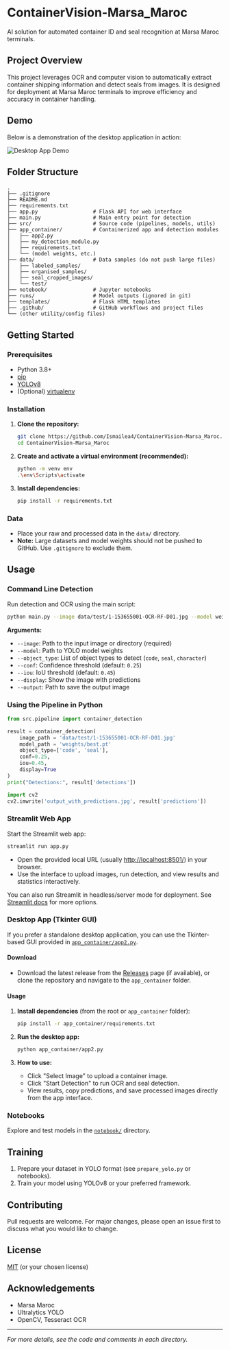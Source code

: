 # ContainerVision-Marsa_Maroc

AI solution for automated container ID and seal recognition at Marsa Maroc terminals.

## Project Overview

This project leverages OCR and computer vision to automatically extract container shipping information and detect seals from images. It is designed for deployment at Marsa Maroc terminals to improve efficiency and accuracy in container handling.

## Demo

Below is a demonstration of the desktop application in action:

![Desktop App Demo](docs/gif_containerVis.gif)


## Folder Structure

```
.
├── .gitignore
├── README.md
├── requirements.txt
├── app.py                  # Flask API for web interface
├── main.py                 # Main entry point for detection
├── src/                    # Source code (pipelines, models, utils)
├── app_container/          # Containerized app and detection modules
│   ├── app2.py
│   ├── my_detection_module.py
│   ├── requirements.txt
│   └── (model weights, etc.)
├── data/                   # Data samples (do not push large files)
│   ├── labeled_samples/
│   ├── organised_samples/
│   ├── seal_cropped_images/
│   └── test/
├── notebook/               # Jupyter notebooks
├── runs/                   # Model outputs (ignored in git)
├── templates/              # Flask HTML templates
├── .github/                # GitHub workflows and project files
└── (other utility/config files)
```

## Getting Started

### Prerequisites

- Python 3.8+
- [pip](https://pip.pypa.io/en/stable/)
- [YOLOv8](https://docs.ultralytics.com/)
- (Optional) [virtualenv](https://virtualenv.pypa.io/en/latest/)

### Installation

1. **Clone the repository:**

   ```sh
   git clone https://github.com/Ismailea4/ContainerVision-Marsa_Maroc.git
   cd ContainerVision-Marsa_Maroc
   ```

2. **Create and activate a virtual environment (recommended):**

   ```sh
   python -m venv env
   .\env\Scripts\activate
   ```

3. **Install dependencies:**
   ```sh
   pip install -r requirements.txt
   ```

### Data

- Place your raw and processed data in the `data/` directory.
- **Note:** Large datasets and model weights should not be pushed to GitHub. Use `.gitignore` to exclude them.

## Usage

### Command Line Detection

Run detection and OCR using the main script:

```sh
python main.py --image data/test/1-153655001-OCR-RF-D01.jpg --model weights/best.pt --object_type code seal --display --output result.jpg
```

**Arguments:**

- `--image`: Path to the input image or directory (required)
- `--model`: Path to YOLO model weights
- `--object_type`: List of object types to detect (`code`, `seal`, `character`)
- `--conf`: Confidence threshold (default: `0.25`)
- `--iou`: IoU threshold (default: `0.45`)
- `--display`: Show the image with predictions
- `--output`: Path to save the output image

### Using the Pipeline in Python

```python
from src.pipeline import container_detection

result = container_detection(
    image_path = 'data/test/1-153655001-OCR-RF-D01.jpg'
    model_path = 'weights/best.pt'
    object_type=['code', 'seal'],
    conf=0.25,
    iou=0.45,
    display=True
)
print("Detections:", result['detections'])

import cv2
cv2.imwrite('output_with_predictions.jpg', result['predictions'])
```


### Streamlit Web App

Start the Streamlit web app:

```sh
streamlit run app.py
```

- Open the provided local URL (usually [http://localhost:8501/](http://localhost:8501/)) in your browser.
- Use the interface to upload images, run detection, and view results and statistics interactively.

You can also run Streamlit in headless/server mode for deployment. See [Streamlit docs](https://docs.streamlit.io/) for more options.

### Desktop App (Tkinter GUI)

If you prefer a standalone desktop application, you can use the Tkinter-based GUI provided in [`app_container/app2.py`](app_container/app2.py).

#### Download

- Download the latest release from the [Releases](https://github.com/Ismailea4/ContainerVision-Marsa_Maroc/releases) page (if available), or clone the repository and navigate to the `app_container` folder.

#### Usage

1. **Install dependencies** (from the root or `app_container` folder):

    ```sh
    pip install -r app_container/requirements.txt
    ```

2. **Run the desktop app:**

    ```sh
    python app_container/app2.py
    ```

3. **How to use:**
    - Click "Select Image" to upload a container image.
    - Click "Start Detection" to run OCR and seal detection.
    - View results, copy predictions, and save processed images directly from the app interface.


### Notebooks

Explore and test models in the [`notebook/`](notebook/) directory.

## Training

1. Prepare your dataset in YOLO format (see `prepare_yolo.py` or notebooks).
2. Train your model using YOLOv8 or your preferred framework.

## Contributing

Pull requests are welcome. For major changes, please open an issue first to discuss what you would like to change.

## License

[MIT](LICENSE) (or your chosen license)

## Acknowledgements

- Marsa Maroc
- Ultralytics YOLO
- OpenCV, Tesseract OCR

---



_For more details, see the code and comments in each directory._
